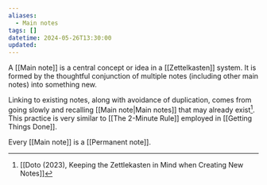 ```yaml
---
aliases:
  - Main notes
tags: []
datetime: 2024-05-26T13:30:00
updated: 
---
```

A [[Main note]] is a central concept or idea in a [[Zettelkasten]] system. It is formed by the thoughtful conjunction of multiple notes (including other main notes) into something new.

Linking to existing notes, along with avoidance of duplication, comes from going slowly and recalling [[Main note|Main notes]] that may already exist[^1]. This practice is very similar to [[The 2-Minute Rule]] employed in [[Getting Things Done]].

Every [[Main note]] is a [[Permanent note]].

[^1]: [[Doto (2023), Keeping the Zettlekasten in Mind when Creating New Notes]]
